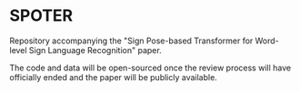 # SPOTER

Repository accompanying the "Sign Pose-based Transformer for Word-level Sign Language Recognition" paper.

The code and data will be open-sourced once the review process will have officially ended and the paper will be publicly available.
